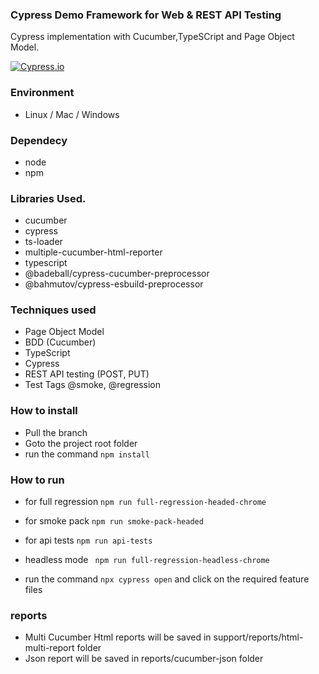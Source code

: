### Cypress Demo Framework for Web & REST API Testing

Cypress implementation with Cucumber,TypeSCript and Page Object Model.

[![Cypress.io](https://img.shields.io/badge/tested%20with-Cypress-04C38E.svg)](https://www.cypress.io/)

### Environment
- Linux / Mac / Windows

### Dependecy
- node 
- npm

### Libraries Used.
- cucumber
- cypress
- ts-loader
- multiple-cucumber-html-reporter
- typescript
- @badeball/cypress-cucumber-preprocessor
- @bahmutov/cypress-esbuild-preprocessor
   
### Techniques used
- Page Object Model
- BDD (Cucumber)
- TypeScript
- Cypress
- REST API testing (POST, PUT)
- Test Tags @smoke, @regression 

### How to install
- Pull the branch
- Goto the project root folder 
- run the command ```npm install```

### How to run

- for full regression  ```npm run full-regression-headed-chrome```

- for smoke  pack  ```npm run smoke-pack-headed```

- for api tests ```npm run api-tests```

- headless mode  ``` npm run full-regression-headless-chrome```

- run the command ```npx cypress open``` and click on the required feature files

### reports

- Multi Cucumber Html reports will be saved in support/reports/html-multi-report folder  
- Json report will be saved in reports/cucumber-json folder
